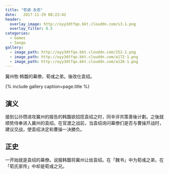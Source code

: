 ```yaml
---
title: "荀谌·友若"
date:   2017-11-29 08:22:42
header:
  overlay_image: http://oyy3dtfqo.bkt.clouddn.com/s3-1.png
  overlay_filter: 0.5
categories:
  - Games
  - Sango
gallery:
  - image_path: http://oyy3dtfqo.bkt.clouddn.com/252-1.png
  - image_path: http://oyy3dtfqo.bkt.clouddn.com/a172-1.png
  - image_path: http://oyy3dtfqo.bkt.clouddn.com/a126-1.png
---
```


冀州牧·韩馥的幕僚，荀彧之弟。後改仕袁绍。

{% include gallery caption=page.title %}

## 演义

接到公孙瓒进攻冀州的报告的韩馥欲招揽袁绍之时，同辛评共策善後计劃。之後就顺势侍奉进入冀州的袁绍。在官渡之战前，当袁绍询问幕僚们是否与曹操开战时，建议交战，使袁绍决定和曹操一决勝负。

## 正史

一开始就是袁绍的幕僚。说服韩馥将冀州让给袁绍。在「魏书」中为荀彧之弟，在「荀氏家传」中却是荀彧之兄。